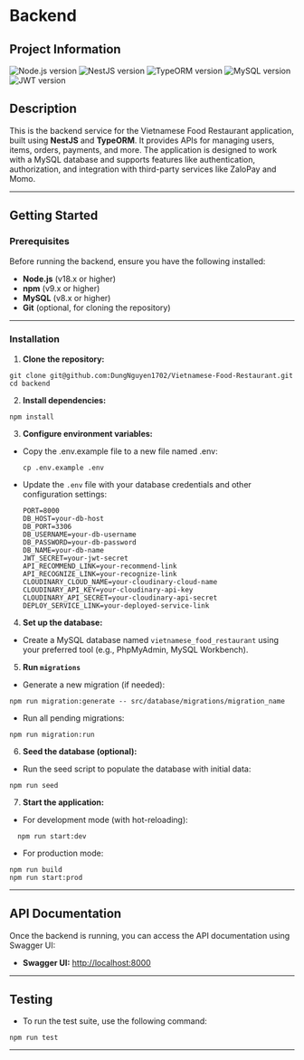 # Backend

## Project Information

![Node.js version](https://img.shields.io/badge/Node.js-18.x-green.svg)
![NestJS version](https://img.shields.io/badge/NestJS-10.x-red.svg)
![TypeORM version](https://img.shields.io/badge/TypeORM-0.3.x-blue.svg)
![MySQL version](https://img.shields.io/badge/MySQL-8.x-orange.svg)
![JWT version](https://img.shields.io/badge/JWT-9.x-lightgrey.svg)

## Description

This is the backend service for the Vietnamese Food Restaurant application, built using **NestJS** and **TypeORM**. It provides APIs for managing users, items, orders, payments, and more. The application is designed to work with a MySQL database and supports features like authentication, authorization, and integration with third-party services like ZaloPay and Momo.

---

## Getting Started

### Prerequisites

Before running the backend, ensure you have the following installed:

- **Node.js** (v18.x or higher)
- **npm** (v9.x or higher)
- **MySQL** (v8.x or higher)
- **Git** (optional, for cloning the repository)

---

### Installation

1. **Clone the repository:**

  ```
  git clone git@github.com:DungNguyen1702/Vietnamese-Food-Restaurant.git
  cd backend
  ```

2. **Install dependencies:**

  ```
  npm install
  ```

3. **Configure environment variables:**

- Copy the .env.example file to a new file named .env:

  ```
  cp .env.example .env
  ```

- Update the `.env` file with your database credentials and other configuration settings:
  ```
  PORT=8000
  DB_HOST=your-db-host
  DB_PORT=3306
  DB_USERNAME=your-db-username
  DB_PASSWORD=your-db-password
  DB_NAME=your-db-name
  JWT_SECRET=your-jwt-secret
  API_RECOMMEND_LINK=your-recommend-link
  API_RECOGNIZE_LINK=your-recognize-link
  CLOUDINARY_CLOUD_NAME=your-cloudinary-cloud-name
  CLOUDINARY_API_KEY=your-cloudinary-api-key
  CLOUDINARY_API_SECRET=your-cloudinary-api-secret
  DEPLOY_SERVICE_LINK=your-deployed-service-link
  ```

4. **Set up the database:**

- Create a MySQL database named `vietnamese_food_restaurant` using your preferred tool (e.g., PhpMyAdmin, MySQL Workbench).

5. **Run `migrations`**

  - Generate a new migration (if needed):

  ```
  npm run migration:generate -- src/database/migrations/migration_name
  ```

  - Run all pending migrations:

  ```
  npm run migration:run
  ```

6. **Seed the database (optional):**

  - Run the seed script to populate the database with initial data:

  ```
  npm run seed
  ```

7. **Start the application:**

  - For development mode (with hot-reloading):

  ```
    npm run start:dev
  ```

  - For production mode:

  ```
  npm run build
  npm run start:prod
  ```

---

## API Documentation

Once the backend is running, you can access the API documentation using Swagger UI:

- **Swagger UI:** [http://localhost:8000](http://localhost:8000)

---

## Testing

  - To run the test suite, use the following command:

  ```
  npm run test
  ```
---
